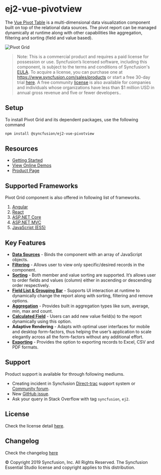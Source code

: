 # ej2-vue-pivotview

The [Vue Pivot Table](https://www.syncfusion.com/vue-ui-components/vue-pivot-table?utm_source=npm&utm_medium=listing&utm_campaign=vue-pivot-table-npm) is a multi-dimensional data visualization component built on top of the relational data sources. The pivot report can be managed dynamically at runtime along with other capabilities like aggregation, filtering and sorting (field and value based).

![Pivot Grid](https://ej2.syncfusion.com/products/typescript/pivotview/readme.gif)

>Note: This is a commercial product and requires a paid license for possession or use. Syncfusion’s licensed software, including this component, is subject to the terms and conditions of Syncfusion's [EULA](https://www.syncfusion.com/eula/es/). To acquire a license, you can purchase one at https://www.syncfusion.com/sales/products or start a free 30-day trial [here](https://www.syncfusion.com/account/manage-trials/start-trials).
>A free community [license](https://www.syncfusion.com/products/communitylicense) is also available for companies and individuals whose organizations have less than $1 million USD in annual gross revenue and five or fewer developers..

## Setup

To install Pivot Grid and its dependent packages, use the following command

```sh
npm install @syncfusion/ej2-vue-pivotview
```

## Resources

* [Getting Started](https://ej2.syncfusion.com/vue/documentation/pivotview/getting-started?utm_source=npm&utm_medium=listing&utm_campaign=vue-pivot-table-npm)
* [View Online Demos](https://ej2.syncfusion.com/vue/demos/?utm_source=npm&utm_medium=listing&utm_campaign=vue-pivot-table-npm#/material/pivot-view/default)
* [Product Page](https://www.syncfusion.com/vue-ui-components/vue-pivot-table?utm_source=npm&utm_medium=listing&utm_campaign=vue-pivot-table-npm)

## Supported Frameworks

Pivot Grid component is also offered in following list of frameworks.

1. [Angular](https://www.syncfusion.com/angular-ui-components/angular-pivot-table?utm_source=npm&utm_medium=listing&utm_campaign=vue-pivot-table-npm)
2. [React](https://www.syncfusion.com/react-ui-components/react-pivot-table?utm_source=npm&utm_medium=listing&utm_campaign=vue-pivot-table-npm)
3. [ASP.NET Core](https://www.syncfusion.com/aspnet-core-ui-controls/pivot-table?utm_source=npm&utm_medium=listing&utm_campaign=vue-pivot-table-npm)
4. [ASP.NET MVC](https://www.syncfusion.com/aspnet-mvc-ui-controls/pivot-table?utm_source=npm&utm_medium=listing&utm_campaign=vue-pivot-table-npm)
5. [JavaScript (ES5)](https://www.syncfusion.com/javascript-ui-controls/js-pivot-table?utm_source=npm&utm_medium=listing&utm_campaign=vue-pivot-table-npm)

## Key Features

* [**Data Sources**](https://ej2.syncfusion.com/vue/demos/?utm_source=npm&utm_medium=listing&utm_campaign=vue-pivot-table-npm#/material/pivot-view/local) - Binds the component with an array of JavaScript objects.
* [**Filtering**](https://ej2.syncfusion.com/vue/demos/?utm_source=npm&utm_medium=listing&utm_campaign=vue-pivot-table-npm#/material/pivot-view/filtering) - Allows user to view only specific/desired records in the component.
* [**Sorting**](https://ej2.syncfusion.com/vue/demos/?utm_source=npm&utm_medium=listing&utm_campaign=vue-pivot-table-npm#/material/pivot-view/sorting) - Both member and value sorting are supported. It’s allows user to order fields and values (column) either in ascending or descending order respectively.
* [**Field List & Grouping Bar**](https://ej2.syncfusion.com/vue/demos/?utm_source=npm&utm_medium=listing&utm_campaign=vue-pivot-table-npm#/material/pivot-view/grouping-bar) - Supports UI interaction at runtime to dynamically change the report along with sorting, filtering and remove options.
* [**Aggregation**](https://ej2.syncfusion.com/vue/demos/?utm_source=npm&utm_medium=listing&utm_campaign=vue-pivot-table-npm#/material/pivot-view/aggregation) - Provides built in aggregation types like sum, average, min, max and count.
* [**Calculated Field**](https://ej2.syncfusion.com/vue/demos/?utm_source=npm&utm_medium=listing&utm_campaign=vue-pivot-table-npm#/material/pivot-view/calculated-field) - Users can add new value field(s) to the report dynamically using this option.
* **Adaptive Rendering** - Adapts with optimal user interfaces for mobile and desktop form-factors, thus helping the user’s application to scale elegantly across all the form-factors without any additional effort.
* [**Exporting**](https://ej2.syncfusion.com/vue/demos/?utm_source=npm&utm_medium=listing&utm_campaign=vue-pivot-table-npm#/material/pivot-view/exporting) - Provides the option to exporting records to Excel, CSV and PDF formats.

## Support

Product support is available for through following mediums.

* Creating incident in Syncfusion [Direct-trac](https://www.syncfusion.com/support/directtrac/incidents?utm_source=npm&utm_medium=listing&utm_campaign=vue-pivot-table-npm) support system or [Community forum](https://www.syncfusion.com/forums/essential-js2?utm_source=npm&utm_medium=listing&utm_campaign=vue-pivot-table-npm).
* New [GitHub issue](https://github.com/syncfusion/ej2-vue-ui-components/issues/new?utm_source=npm&utm_medium=listing&utm_campaign=vue-pivot-table-npm).
* Ask your query in Stack Overflow with tag `syncfusion`, `ej2`.

## License

Check the license detail [here](https://github.com/syncfusion/ej2-vue-ui-components/blob/master/license?utm_source=npm&utm_medium=listing&utm_campaign=vue-pivot-table-npm).

## Changelog

Check the changelog [here](https://github.com/syncfusion/ej2-vue-ui-components/blob/master/components/pivotview/CHANGELOG.md?utm_source=npm&utm_medium=listing&utm_campaign=vue-pivot-table-npm)

&copy; Copyright 2019 Syncfusion, Inc. All Rights Reserved. The Syncfusion Essential Studio license and copyright applies to this distribution.